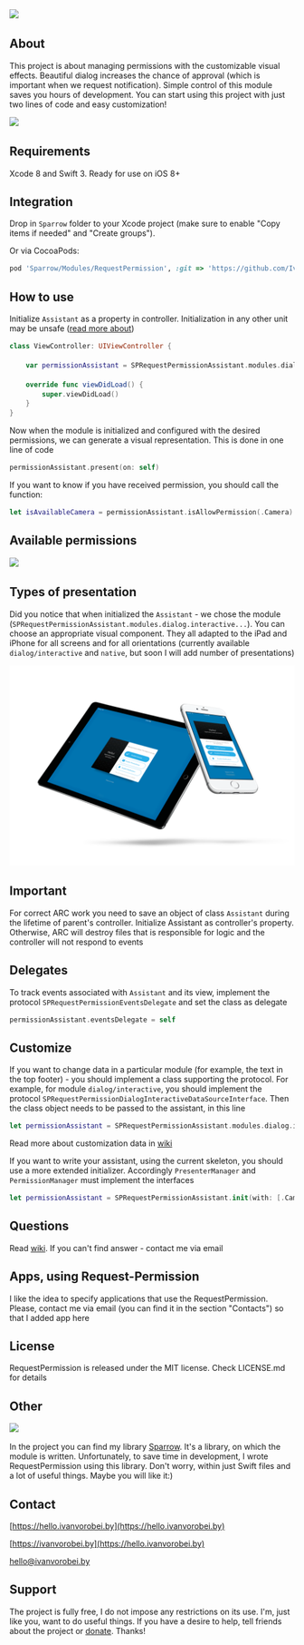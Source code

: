 <img src="https://cdn.rawgit.com/IvanVorobei/RequestPermission/349e5204/resources/request-permission_baner.svg"/>

## About
This project is about managing permissions with the customizable visual effects. Beautiful dialog increases the chance of approval (which is important when we request notification). Simple control of this module saves you hours of development. You can start using this project with just two lines of code and easy customization!

<img src="https://cdn.rawgit.com/IvanVorobei/RequestPermission/master/resources/request-permission%20-%20mockup_preview.gif" width="600">

## Requirements
Xcode 8 and Swift 3. Ready for use on iOS 8+

## Integration
Drop in `Sparrow` folder to your Xcode project (make sure to enable "Copy items if needed" and "Create groups").

Or via CocoaPods:
```ruby
pod 'Sparrow/Modules/RequestPermission', :git => 'https://github.com/IvanVorobei/Sparrow.git’
```
## How to use
Initialize `Assistant` as a property in controller. Initialization in any other unit may be unsafe ([read more about](#important))
```swift
class ViewController: UIViewController {

    var permissionAssistant = SPRequestPermissionAssistant.modules.dialog.interactive.create(with: [.Camera, .PhotoLibrary, .Notification])

    override func viewDidLoad() {
        super.viewDidLoad()
    }
}
```
Now when the module is initialized and configured with the desired permissions, we can generate a visual representation. This is done in one line of code
```swift
permissionAssistant.present(on: self)
```
If you want to know if you have received permission, you should call the function:
```swift
let isAvailableCamera = permissionAssistant.isAllowPermission(.Camera)
```
## Available permissions

<img src="https://cdn.rawgit.com/IvanVorobei/RequestPermission/a0c08270/resources/request-permission_permissions.svg"/>

## Types of presentation
Did you notice that when initialized the `Assistant` - we chose the module (`SPRequestPermissionAssistant.modules.dialog.interactive...`). You can choose an appropriate visual component. They all adapted to the iPad and iPhone for all screens and for all orientations (currently available `dialog/interactive` and `native`, but soon I will add number of presentations)

![](/resources/request-permission_presenters.png)

## Important
For correct ARC work you need to save an object of class `Assistant` during the lifetime of parent's controller. Initialize Аssistant as controller's property. Otherwise, ARC will destroy files that is responsible for logic and the controller will not respond to events

## Delegates
To track events associated with `Assistant` and its view, implement the protocol `SPRequestPermissionEventsDelegate` and set the class as delegate
```swift
permissionAssistant.eventsDelegate = self
```
## Customize
If you want to change data in a particular module (for example, the text in the top footer) - you should implement a class supporting the protocol. For example, for module `dialog/interactive`, you should implement the protocol `SPRequestPermissionDialogInteractiveDataSourceInterface`. Then the class object needs to be passed to the assistant, in this line
```swift
let permissionAssistant = SPRequestPermissionAssistant.modules.dialog.interactive.init(with: [.Camera, .PhotoLibrary], dataSourceForController: customDataSource())
```

Read more about customization data in [wiki](https://github.com/IvanVorobei/RequestPermission/wiki/Customization)

If you want to write your assistant, using the current skeleton, you should use a more extended initializer. Accordingly `PresenterManager` and `PermissionManager` must implement the interfaces
```swift
let permissionAssistant = SPRequestPermissionAssistant.init(with: [.Camera, .PhotoLibrary], permissionManager: customPermissionManager(), presenterManager: customPresenterManager())
```

## Questions
Read [wiki](https://github.com/IvanVorobei/RequestPermission/wiki/Questions). If you can't find answer - contact me via email

## Apps, using Request-Permission
I like the idea to specify applications that use the RequestPermission. Please, contact me via email (you can find it in the section "Contacts") so that I added app here

## License
RequestPermission is released under the MIT license. Check LICENSE.md for details

## Other
<img src="https://cdn.rawgit.com/IvanVorobei/RequestPermission/3b3d00c5/resources/request-permission_powered-by-sparrow.svg"/>

In the project you can find my library [Sparrow](https://github.com/IvanVorobei/Sparrow). It's a library, on which the module is written. Unfortunately, to save time in development, I wrote RequestPermission using this library. Don't worry, within just Swift files and a lot of useful things. Maybe you will like it:)

## Contact
 
[https://hello.ivanvorobei.by](https://hello.ivanvorobei.by)

[https://ivanvorobei.by](https://hello.ivanvorobei.by) 

hello@ivanvorobei.by

## Support
The project is fully free, I do not impose any restrictions on its use. I'm, just like you, want to do useful things. If you have a desire to help, tell friends about the project or [donate](http://ivanvorobei.by/donate). Thanks!
